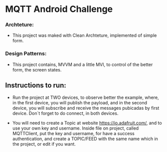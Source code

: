 # MQTT Android Challenge

### Archteture:

- This project was maked with Clean Archteture, implemented of simple form.

### Design Patterns:

- This project contains, MVVM and a little MVI, to control of the better form, the screen states.


## Instructions to run:

- Run the project at TWO devices, to observe better the example, where, in the first device, 
you will publish the payload, and in the second device, you will subscribe and receive the messages pubicadas by first device. Don`t forget to do connect, in both devices.

- You will need to create a Topic at website https://io.adafruit.com/, and to use your own key and username. Inside file on project, called MQTTClient, 
put the key and username, for have a success authentication, and create a TOPIC/FEED with the same name which in the project, or edit if you want.

